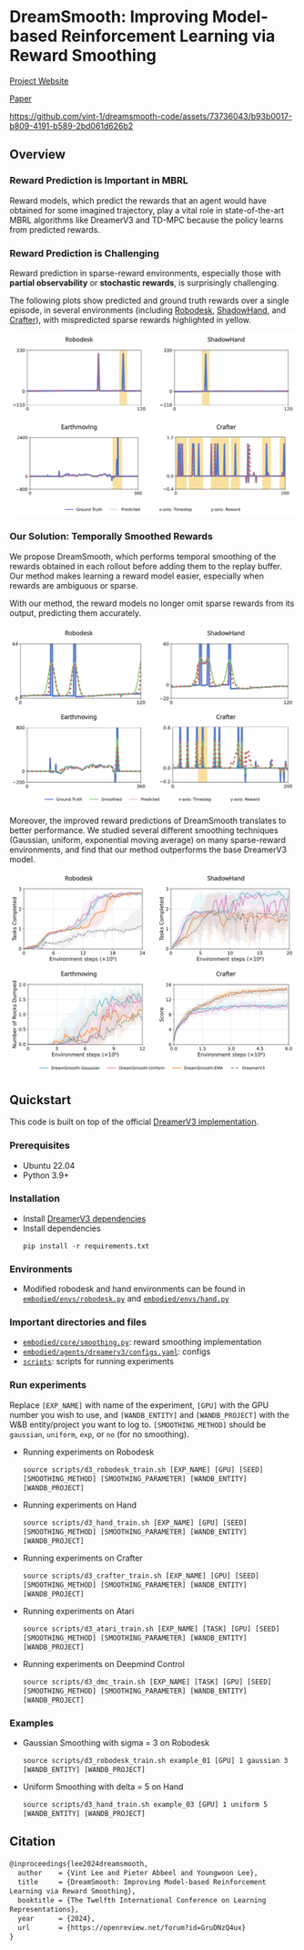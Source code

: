 # DreamSmooth: Improving Model-based Reinforcement Learning via Reward Smoothing
[Project Website](https://vint-1.github.io/dreamsmooth)

[Paper](https://arxiv.org/abs/2311.01450)

https://github.com/vint-1/dreamsmooth-code/assets/73736043/b93b0017-b809-4191-b589-2bd061d626b2


## Overview

### Reward Prediction is Important in MBRL

Reward models, which predict the rewards that an agent would have obtained for some imagined trajectory, play a vital role in state-of-the-art MBRL algorithms like DreamerV3 and TD-MPC because the policy learns from predicted rewards.

### Reward Prediction is Challenging

Reward prediction in sparse-reward environments, especially those with **partial observability** or **stochastic rewards**, is surprisingly challenging.

The following plots show predicted and ground truth rewards over a single episode, in several environments (including [Robodesk](https://github.com/google-research/robodesk), [ShadowHand](https://robotics.farama.org/envs/shadow_dexterous_hand/manipulate_block/), and [Crafter](https://github.com/danijar/crafter)), with mispredicted sparse rewards highlighted in yellow.

![Reward prediction is challenging](/assets/unsmooth_trajectories.png "trajectories for different environments, showing poor reward prediction by dreamerv3")


### Our Solution: Temporally Smoothed Rewards

We propose DreamSmooth, which performs temporal smoothing of the rewards obtained in each rollout before adding them to the replay buffer. Our method makes learning a reward model easier, especially when rewards are ambiguous or sparse.

With our method, the reward models no longer omit sparse rewards from its output, predicting them accurately.

![Dreamsmooth improves reward prediction](/assets/smooth_trajectories.png "trajectories for different environments, showing accurate reward prediction by dreamsmooth")

Moreover, the improved reward predictions of DreamSmooth translates to better performance. We studied several different smoothing techniques (Gaussian, uniform, exponential moving average) on many sparse-reward environments, and find that our method outperforms the base DreamerV3 model.

![Dreamsmooth improves performance](/assets/performance.png "learning curves for different environments, showing dreamsmooth outperforms dreamerv3")

## Quickstart

This code is built on top of the official [DreamerV3 implementation](https://github.com/danijar/embodied/tree/unstable).

### Prerequisites

* Ubuntu 22.04
* Python 3.9+


### Installation
* Install [DreamerV3 dependencies](https://github.com/danijar/dreamerv3)
* Install dependencies
    ```
    pip install -r requirements.txt
    ```

### Environments
* Modified robodesk and hand environments can be found in [`embodied/envs/robodesk.py`](embodied/envs/robodesk.py) and [`embodied/envs/hand.py`](embodied/envs/hand.py)


### Important directories and files
* [`embodied/core/smoothing.py`](embodied/core/smoothing.py): reward smoothing implementation
* [`embodied/agents/dreamerv3/configs.yaml`](embodied/agents/dreamerv3/configs.yaml): configs
* [`scripts`](scripts/): scripts for running experiments


### Run experiments
Replace `[EXP_NAME]` with name of the experiment, `[GPU]` with the GPU number you wish to use, and `[WANDB_ENTITY]` and `[WANDB_PROJECT]` with the W&B entity/project you want to log to. `[SMOOTHING_METHOD]` should be `gaussian`, `uniform`, `exp`, or `no` (for no smoothing).
* Running experiments on Robodesk
    ```
    source scripts/d3_robodesk_train.sh [EXP_NAME] [GPU] [SEED] [SMOOTHING_METHOD] [SMOOTHING_PARAMETER] [WANDB_ENTITY] [WANDB_PROJECT]
    ```

* Running experiments on Hand
    ```
    source scripts/d3_hand_train.sh [EXP_NAME] [GPU] [SEED] [SMOOTHING_METHOD] [SMOOTHING_PARAMETER] [WANDB_ENTITY] [WANDB_PROJECT]
    ```

* Running experiments on Crafter
    ```
    source scripts/d3_crafter_train.sh [EXP_NAME] [GPU] [SEED] [SMOOTHING_METHOD] [SMOOTHING_PARAMETER] [WANDB_ENTITY] [WANDB_PROJECT]
    ```

* Running experiments on Atari
    ```
    source scripts/d3_atari_train.sh [EXP_NAME] [TASK] [GPU] [SEED] [SMOOTHING_METHOD] [SMOOTHING_PARAMETER] [WANDB_ENTITY] [WANDB_PROJECT]
    ```

* Running experiments on Deepmind Control
    ```
    source scripts/d3_dmc_train.sh [EXP_NAME] [TASK] [GPU] [SEED] [SMOOTHING_METHOD] [SMOOTHING_PARAMETER] [WANDB_ENTITY] [WANDB_PROJECT]
    ```

### Examples
* Gaussian Smoothing with sigma = 3 on Robodesk
    ```
    source scripts/d3_robodesk_train.sh example_01 [GPU] 1 gaussian 3 [WANDB_ENTITY] [WANDB_PROJECT]
    ```

* Uniform Smoothing with delta = 5 on Hand
    ```
    source scripts/d3_hand_train.sh example_03 [GPU] 1 uniform 5 [WANDB_ENTITY] [WANDB_PROJECT]
    ```

## Citation

```
@inproceedings{lee2024dreamsmooth,
  author    = {Vint Lee and Pieter Abbeel and Youngwoon Lee},
  title     = {DreamSmooth: Improving Model-based Reinforcement Learning via Reward Smoothing},
  booktitle = {The Twelfth International Conference on Learning Representations},
  year      = {2024},
  url       = {https://openreview.net/forum?id=GruDNzQ4ux}
}
```
